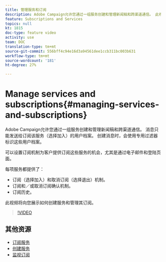 ```yaml
---
title: 管理服务和订阅
description: Adobe Campaign允许您通过一组服务创建和管理新闻稿和跨渠道通信。 此视频将向您展示如何在Adobe Campaign Standard(ACS)创建服务和管理其订阅。
feature: Subscriptions and Services
topics: null
kt: 1815
doc-type: feature video
activity: use
team: DOC
translation-type: tm+mt
source-git-commit: 556bff4c94e16d3a94561dee1ccb311bc003b631
workflow-type: tm+mt
source-wordcount: '181'
ht-degree: 27%

---
```



# Manage services and subscriptions{#managing-services-and-subscriptions}

Adobe Campaign允许您通过一组服务创建和管理新闻稿和跨渠道通信。 消息只能发送给订阅该服务（选择加入）的用户档案。 创建消息时，会使用专用过滤器标识这些用户档案。

可以设置订阅机制为客户提供订阅这些服务的机会，尤其是通过电子邮件和登陆页面。

每项服务都提供了：

* 订阅（选择加入）和取消订阅（选择退出）机制。
* 订阅和／或取消订阅确认机制。
* 订阅历史。

此视频将向您展示如何创建服务和管理其订阅。

>[!VIDEO](https://video.tv.adobe.com/v/24673?quality=12)

## 其他资源

* [订阅服务](https://docs.adobe.com/content/help/en/campaign-standard/using/managing-processes-and-data/data-management-activities/subscription-services.html)
* [创建服务](https://docs.adobe.com/content/help/en/campaign-standard/using/profiles-and-audiences/managing-subscriptions/creating-a-service.html)
* [监视订阅](https://docs.adobe.com/content/help/en/campaign-standard/using/profiles-and-audiences/managing-subscriptions/monitoring-subscriptions.html)
